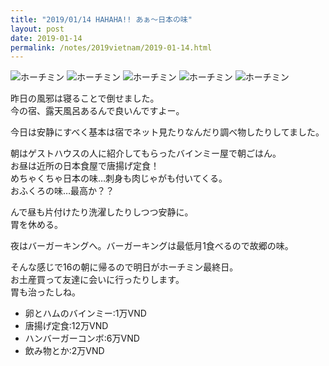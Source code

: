 ```yaml
---
title: "2019/01/14 HAHAHA!! あぁ〜日本の味"
layout: post
date: 2019-01-14
permalink: /notes/2019vietnam/2019-01-14.html
---
```



![ホーチミン](https://images.rock54.net/travel/2019vietnam/90.jpeg "ホーチミン") 
![ホーチミン](https://images.rock54.net/travel/2019vietnam/91.jpeg "ホーチミン") 
![ホーチミン](https://images.rock54.net/travel/2019vietnam/92.jpeg "ホーチミン") 
![ホーチミン](https://images.rock54.net/travel/2019vietnam/93.jpeg "ホーチミン") 
![ホーチミン](https://images.rock54.net/travel/2019vietnam/94.jpeg "ホーチミン") 

昨日の風邪は寝ることで倒せました。  
今の宿、露天風呂あるんで良いんですよー。  
  
今日は安静にすべく基本は宿でネット見たりなんだり調べ物したりしてました。  
  
朝はゲストハウスの人に紹介してもらったバインミー屋で朝ごはん。  
お昼は近所の日本食屋で唐揚げ定食！  
めちゃくちゃ日本の味…刺身も肉じゃがも付いてくる。  
おふくろの味…最高か？？  
  
んで昼も片付けたり洗濯したりしつつ安静に。  
胃を休める。  
  
夜はバーガーキングへ。バーガーキングは最低月1食べるので故郷の味。  
  
そんな感じで16の朝に帰るので明日がホーチミン最終日。  
お土産買って友達に会いに行ったりします。  
胃も治ったしね。  

- 卵とハムのバインミー:1万VND
- 唐揚げ定食:12万VND
- ハンバーガーコンボ:6万VND
- 飲み物とか:2万VND